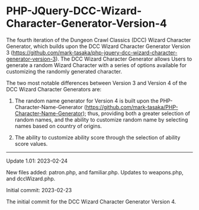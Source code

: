 # PHP-JQuery-DCC-Wizard-Character-Generator-Version-4
The fourth iteration of the Dungeon Crawl Classics (DCC) Wizard Character Generator, which builds upon the DCC Wizard Character Generator Version 3 (https://github.com/mark-tasaka/php-jquery-dcc-wizard-character-generator-version-3). The DCC Wizard Character Generator allows Users to generate a random Wizard Character with a series of options available for customizing the randomly generated character.

The two most notable differences between Version 3 and Version 4 of the DCC Wizard Character Generators are:

1. The random name generator for Version 4 is built upon the PHP-Character-Name-Generator (https://github.com/mark-tasaka/PHP-Character-Name-Generator); thus, providing both a greater selection of random names, and the ability to customize random name by selecting names based on country of origins.

2. The ability to customize ability score through the selection of ability score values.

-------------

Update 1.01: 2023-02-24

New files added: patron.php, and familiar.php.  Updates to weapons.php, and dccWizard.php.



Initial commit: 2023-02-23

The initial commit for the DCC Wizard Character Generator Version 4.
